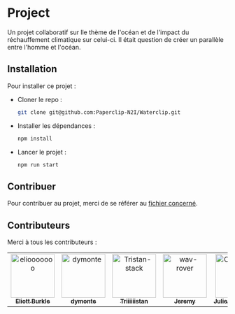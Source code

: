 # Project
Un projet collaboratif sur lle thème de l'océan et de l'impact du réchauffement climatique sur celui-ci. Il était question de créer un parallèle entre l'homme et l'océan. 

## Installation
Pour installer ce projet :
- Cloner le repo :
    ```bash
    git clone git@github.com:Paperclip-N2I/Waterclip.git
    ```
- Installer les dépendances : 
    ```bash
    npm install
    ```
- Lancer le projet :
    ```bash
    npm run start
    ```

## Contribuer

Pour contribuer au projet, merci de se référer au [fichier concerné](./CONTRIBUTING.md).

## Contributeurs

Merci à tous les contributeurs :  

<!-- readme: collaborators,contributors -start -->
<table>
	<tbody>
		<tr>
            <td align="center">
                <a href="https://github.com/eliooooooo">
                    <img src="https://avatars.githubusercontent.com/u/79277244?v=4" width="100;" alt="eliooooooo"/>
                    <br />
                    <sub><b>Eliott Burkle</b></sub>
                </a>
            </td>
            <td align="center">
                <a href="https://github.com/dymonte">
                    <img src="https://avatars.githubusercontent.com/u/79586136?v=4" width="100;" alt="dymonte"/>
                    <br />
                    <sub><b>dymonte</b></sub>
                </a>
            </td>
            <td align="center">
                <a href="https://github.com/Tristan-stack">
                    <img src="https://avatars.githubusercontent.com/u/150939726?v=4" width="100;" alt="Tristan-stack"/>
                    <br />
                    <sub><b>Triiiiiistan</b></sub>
                </a>
            </td>
            <td align="center">
                <a href="https://github.com/wav-rover">
                    <img src="https://avatars.githubusercontent.com/u/151167021?v=4" width="100;" alt="wav-rover"/>
                    <br />
                    <sub><b>Jeremy</b></sub>
                </a>
            </td>
            <td align="center">
                <a href="https://github.com/Chocoshed">
                    <img src="https://avatars.githubusercontent.com/u/99748138?v=4" width="100;" alt="Chocoshed"/>
                    <br />
                    <sub><b>Julie_Fromageat</b></sub>
                </a>
            </td>            
            <td align="center">
                <a href="https://github.com/Doumpy">
                    <img src="https://avatars.githubusercontent.com/u/65856242?v=4" width="100;" alt="Doumpy"/>
                    <br />
                    <sub><b>Dumpy</b></sub>
                </a>
            </td>
                <td align="center">
                <a href="https://github.com/Fley14">
                    <img src="https://avatars.githubusercontent.com/u/79586279?v=4" width="100;" alt="Fley14"/>
                    <br />
                    <sub><b>Fley14</b></sub>
                </a>
            </td>
		</tr>
	<tbody>
</table>
<!-- readme: collaborators,contributors -end -->
